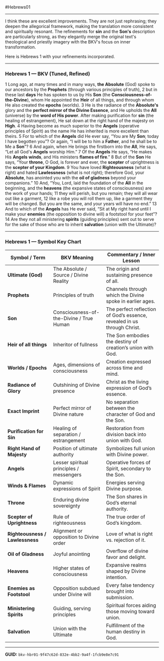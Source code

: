 #Hebrews01
___

I think these are excellent improvements. They are not just rephrasing; they deepen the allegorical framework, making the translation more consistent and spiritually resonant. The refinements for **sin** and the **Son's** description are particularly strong, as they elegantly merge the original text's theological and priestly imagery with the BKV's focus on inner transformation.

Here is Hebrews 1 with your refinements incorporated.

***

### Hebrews 1 — BKV (Tuned, Refined)

1 Long ago, at many times and in many ways, **the Absolute** (God) spoke to our ancestors by the **Prophets** (through various principles of truth),
2 but in these last **days** He has spoken to us by His **Son** (the **Consciousness-of-the-Divine**), whom He appointed the **Heir** of all things, and through whom He also created the **epochs** (worlds).
3 He is the radiance of the **Absolute's** glory and the **perfect mirror of the Divine Essence**, and He upholds the **All** (universe) by the **word of His power**. After making purification for **sin** (the healing of estrangement), He sat down at the right hand of the majesty on **High**.
4 Having become as much superior to the **Angels** (operative principles of Spirit) as the name He has inherited is more excellent than theirs.
5 For to which of the **Angels** did He ever say, “You are My **Son**; today I have begotten you”? Or again, “I will be to him a **Father**, and he shall be to Me a **Son**”?
6 And again, when He brings the firstborn into the **All**, He says, “Let all God's **Angels** worship Him.”
7 Of the **Angels** He says, “He makes His **Angels** **winds**, and His ministers **flames of fire**.”
8 But of the **Son** He says, “Your **throne**, O God, is forever and ever, the **scepter** of uprightness is the **scepter of your Kingdom**.
9 You have loved **Righteousness** (what is right) and hated **Lawlessness** (what is not right); therefore God, your **Absolute**, has anointed you with the **oil of gladness** beyond your companions.”
10 And, “You, Lord, laid the foundation of the **All** in the beginning, and the **heavens** (the expansive states of consciousness) are the work of your hands;
11 they will perish, but you remain; they will all wear out like a garment,
12 like a robe you will roll them up, like a garment they will be changed. But you are the same, and your years will have no end.”
13 And to which of the **Angels** has He ever said, “Sit at My right hand until I make your **enemies** (the opposition to divine will) a footstool for your feet”?
14 Are they not all ministering **spirits** (guiding principles) sent out to serve for the sake of those who are to inherit **salvation** (union with the Ultimate)?

---

### Hebrews 1 — Symbol Key Chart

| Symbol / Term              | BKV Meaning                                   | Commentary / Inner Lesson |
|-----------------------------|-----------------------------------------------|---------------------------|
| **Ultimate (God)**          | The Absolute / Source / Divine Reality        | The origin and sustaining presence of all. |
| **Prophets**                | Principles of truth                          | Channels through which the Divine spoke in earlier ages. |
| **Son**                     | Consciousness-of-the-Divine / True Human     | The perfect reflection of God’s essence, revealed in us through Christ. |
| **Heir of all things**      | Inheritor of fullness                         | The Son embodies the destiny of creation’s union with God. |
| **Worlds / Epochs**         | Ages, dimensions of consciousness             | Creation expressed across time and mind. |
| **Radiance of Glory**       | Outshining of Divine presence                 | Christ as the living expression of God’s essence. |
| **Exact Imprint**           | Perfect mirror of Divine nature               | No separation between the character of God and the Son. |
| **Purification for Sin**    | Healing of separation / estrangement          | Restoration from division back into union with God. |
| **Right Hand of Majesty**   | Position of ultimate authority                | Symbolizes full union with Divine power. |
| **Angels**                  | Lesser spiritual principles / messengers      | Operative forces of Spirit, secondary to the Son. |
| **Winds & Flames**          | Dynamic expressions of Spirit                 | Energies serving Divine purpose. |
| **Throne**                  | Enduring divine sovereignty                   | The Son shares in God’s eternal authority. |
| **Scepter of Uprightness**  | Rule of righteousness                         | The true order of God’s kingdom. |
| **Righteousness / Lawlessness** | Alignment or opposition to Divine order   | Love of what is right vs. rejection of it. |
| **Oil of Gladness**         | Joyful anointing                              | Overflow of divine favor and delight. |
| **Heavens**                 | Higher states of consciousness                | Expansive realms shaped by Divine intention. |
| **Enemies as Footstool**    | Opposition subdued under Divine will          | Every false tendency brought into submission. |
| **Ministering Spirits**     | Guiding, serving principles                   | Spiritual forces aiding those moving toward union. |
| **Salvation**               | Union with the Ultimate                       | Fulfillment of the human destiny in God. |

---

**GUID:** `bkv-hbr01-9f47c62d-832e-4bb2-9a4f-1fcb9e8e7c91`
